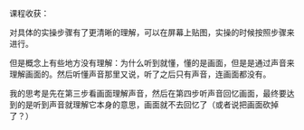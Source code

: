 课程收获：

对具体的实操步骤有了更清晰的理解，可以在屏幕上贴图，实操的时候按照步骤来进行。

但是概念上有些地方没有理解：为什么听到就懂，懂的是画面，但是是通过声音来理解画面的。然后听懂声音那里又说，听了之后只有声音，连画面都没有。

我的思考是先在第三步看画面理解声音，然后在第四步听声音回忆画面，最终要达到的是听到声音就理解它本身的意思，画面就不去回忆了（或者说把画面砍掉了？） 